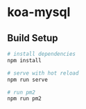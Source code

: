 # koa-mysql

## Build Setup

``` bash
# install dependencies
npm install

# serve with hot reload
npm run serve

# run pm2
npm run pm2
